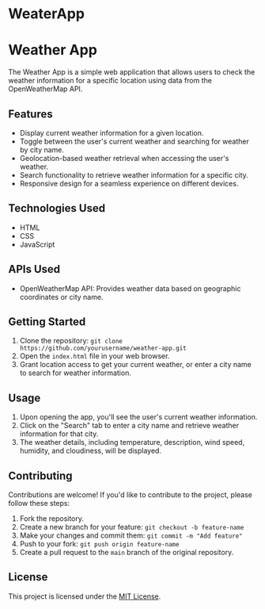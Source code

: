 # WeaterApp
# Weather App

The Weather App is a simple web application that allows users to check the weather information for a specific location using data from the OpenWeatherMap API.


## Features

- Display current weather information for a given location.
- Toggle between the user's current weather and searching for weather by city name.
- Geolocation-based weather retrieval when accessing the user's weather.
- Search functionality to retrieve weather information for a specific city.
- Responsive design for a seamless experience on different devices.

## Technologies Used

- HTML
- CSS
- JavaScript

## APIs Used

- OpenWeatherMap API: Provides weather data based on geographic coordinates or city name.

## Getting Started

1. Clone the repository: `git clone https://github.com/yourusername/weather-app.git`
2. Open the `index.html` file in your web browser.
3. Grant location access to get your current weather, or enter a city name to search for weather information.

## Usage

1. Upon opening the app, you'll see the user's current weather information.
2. Click on the "Search" tab to enter a city name and retrieve weather information for that city.
3. The weather details, including temperature, description, wind speed, humidity, and cloudiness, will be displayed.

## Contributing

Contributions are welcome! If you'd like to contribute to the project, please follow these steps:

1. Fork the repository.
2. Create a new branch for your feature: `git checkout -b feature-name`
3. Make your changes and commit them: `git commit -m "Add feature"`
4. Push to your fork: `git push origin feature-name`
5. Create a pull request to the `main` branch of the original repository.

## License

This project is licensed under the [MIT License](LICENSE).


